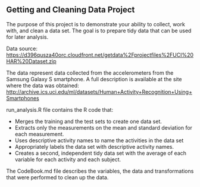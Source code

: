 ## Getting and Cleaning Data Project

The purpose of this project is to demonstrate your ability to collect, work with, and clean a data set. The goal is to prepare tidy data that can be used for later analysis.

Data source: 
https://d396qusza40orc.cloudfront.net/getdata%2Fprojectfiles%2FUCI%20HAR%20Dataset.zip 

The data represent data collected from the accelerometers from the Samsung Galaxy S smartphone. A full description is available at the site where the data was obtained: 
http://archive.ics.uci.edu/ml/datasets/Human+Activity+Recognition+Using+Smartphones

run_analysis.R file contains the R code that: 
* Merges the training and the test sets to create one data set.
* Extracts only the measurements on the mean and standard deviation for each measurement. 
* Uses descriptive activity names to name the activities in the data set
* Appropriately labels the data set with descriptive activity names. 
* Creates a second, independent tidy data set with the average of each variable for each activity and each subject. 

The CodeBook.md file describes the variables, the data and transformations that were performed to clean up the data.